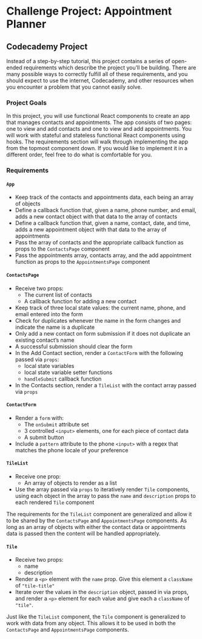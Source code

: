 # Challenge Project: Appointment Planner

## Codecademy Project

Instead of a step-by-step tutorial, this project contains a series of open-ended requirements which describe the project you’ll be building. There are many possible ways to correctly fulfill all of these requirements, and you should expect to use the internet, Codecademy, and other resources when you encounter a problem that you cannot easily solve.

### Project Goals

In this project, you will use functional React components to create an app that manages contacts and appointments. The app consists of two pages: one to view and add contacts and one to view and add appointments.
You will work with stateful and stateless functional React components using hooks. The requirements section will walk through implementing the app from the topmost component down. If you would like to implement it in a different order, feel free to do what is comfortable for you.

### Requirements 

#### <code>App</code>

- Keep track of the contacts and appointments data, each being an array of objects
- Define a callback function that, given a name, phone number, and email, adds a new contact object with that data to the array of contacts
- Define a callback function that, given a name, contact, date, and time, adds a new appointment object with that data to the array of appointments
- Pass the array of contacts and the appropriate callback function as props to the <code>ContactsPage</code> component
- Pass the appointments array, contacts array, and the add appointment function as props to the <code>AppointmentsPage</code> component

#### <code>ContactsPage</code>

- Receive two props:
    - The current list of contacts
    - A callback function for adding a new contact
- Keep track of three local state values: the current name, phone, and email entered into the form
- Check for duplicates whenever the name in the form changes and indicate the name is a duplicate
- Only add a new contact on form submission if it does not duplicate an existing contact’s name
- A successful submission should clear the form
- In the Add Contact section, render a <code>ContactForm</code> with the following passed via <code>props</code>:
    - local state variables
    - local state variable setter functions
    - <code>handleSubmit</code> callback function
- In the Contacts section, render a <code>TileList</code> with the contact array passed via <code>props</code>

#### <code>ContactForm</code>

- Render a <code>form</code> with:
    - The <code>onSubmit</code> attribute set
    - 3 controlled ```<input>``` elements, one for each piece of contact data
    - A submit button
- Include a <code>pattern</code> attribute to the phone ```<input>``` with a regex that matches the phone locale of your preference

#### <code>TileList</code>

- Receive one prop:
    - An array of objects to render as a list
- Use the array passed via <code>props</code> to iteratively render <code>Tile</code> components, using each object in the array to pass the <code>name</code> and <code>description</code> props to each rendered <code>Tile</code> component

The requirements for the <code>TileList</code> component are generalized and allow it to be shared by the <code>ContactsPage</code> and <code>AppointmentsPage</code> components. As long as an array of objects with either the contact data or appointments data is passed then the content will be handled appropriately.

#### <code>Tile</code>

- Receive two props:
    - name
    - description
- Render a ```<p>``` element with the <code>name</code> prop. Give this element a <code>className</code> of <code>"tile-title"</code>
- Iterate over the values in the <code>description</code> object, passed in via props, and render a ```<p>``` element for each value and give each a <code>className</code> of <code>"tile"</code>.

Just like the <code>TileList</code> component, the <code>Tile</code> component is generalized to work with data from any object. This allows it to be used in both the <code>ContactsPage</code> and <code>AppointmentsPage</code> components.